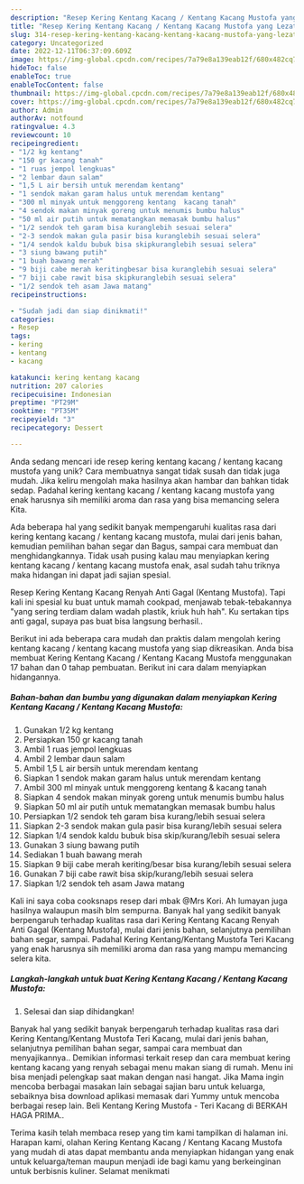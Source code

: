 ```yaml
---
description: "Resep Kering Kentang Kacang / Kentang Kacang Mustofa yang Lezat"
title: "Resep Kering Kentang Kacang / Kentang Kacang Mustofa yang Lezat"
slug: 314-resep-kering-kentang-kacang-kentang-kacang-mustofa-yang-lezat
category: Uncategorized
date: 2022-12-11T06:37:09.609Z
image: https://img-global.cpcdn.com/recipes/7a79e8a139eab12f/680x482cq70/kering-kentang-kacang-kentang-kacang-mustofa-foto-resep-utama.jpg
hideToc: false
enableToc: true
enableTocContent: false
thumbnail: https://img-global.cpcdn.com/recipes/7a79e8a139eab12f/680x482cq70/kering-kentang-kacang-kentang-kacang-mustofa-foto-resep-utama.jpg
cover: https://img-global.cpcdn.com/recipes/7a79e8a139eab12f/680x482cq70/kering-kentang-kacang-kentang-kacang-mustofa-foto-resep-utama.jpg
author: Admin
authorAv: notfound
ratingvalue: 4.3
reviewcount: 10
recipeingredient:
- "1/2 kg kentang"
- "150 gr kacang tanah"
- "1 ruas jempol lengkuas"
- "2 lembar daun salam"
- "1,5 L air bersih untuk merendam kentang"
- "1 sendok makan garam halus untuk merendam kentang"
- "300 ml minyak untuk menggoreng kentang  kacang tanah"
- "4 sendok makan minyak goreng untuk menumis bumbu halus"
- "50 ml air putih untuk mematangkan memasak bumbu halus"
- "1/2 sendok teh garam bisa kuranglebih sesuai selera"
- "2-3 sendok makan gula pasir bisa kuranglebih sesuai selera"
- "1/4 sendok kaldu bubuk bisa skipkuranglebih sesuai selera"
- "3 siung bawang putih"
- "1 buah bawang merah"
- "9 biji cabe merah keritingbesar bisa kuranglebih sesuai selera"
- "7 biji cabe rawit bisa skipkuranglebih sesuai selera"
- "1/2 sendok teh asam Jawa matang"
recipeinstructions:

- "Sudah jadi dan siap dinikmati!"
categories:
- Resep
tags:
- kering
- kentang
- kacang

katakunci: kering kentang kacang 
nutrition: 207 calories
recipecuisine: Indonesian
preptime: "PT29M"
cooktime: "PT35M"
recipeyield: "3"
recipecategory: Dessert

---
```





Anda sedang mencari ide resep kering kentang kacang / kentang kacang mustofa yang unik? Cara membuatnya sangat tidak susah dan tidak juga mudah. Jika keliru mengolah maka hasilnya akan hambar dan bahkan tidak sedap. Padahal kering kentang kacang / kentang kacang mustofa yang enak harusnya sih memiliki aroma dan rasa yang bisa memancing selera Kita.





Ada beberapa hal yang sedikit banyak mempengaruhi kualitas rasa dari kering kentang kacang / kentang kacang mustofa, mulai dari jenis bahan, kemudian pemilihan bahan segar dan Bagus, sampai cara membuat dan menghidangkannya. Tidak usah pusing kalau mau menyiapkan kering kentang kacang / kentang kacang mustofa enak,      asal sudah tahu triknya maka hidangan ini dapat jadi sajian spesial.














Resep Kering Kentang Kacang Renyah Anti Gagal (Kentang Mustofa). Tapi kali ini spesial ku buat untuk mamah cookpad, menjawab tebak-tebakannya &#34;yang sering terdiam dalam wadah plastik, kriuk huh hah&#34;. Ku sertakan tips anti gagal, supaya pas buat bisa langsung berhasil..






Berikut ini ada beberapa cara mudah dan praktis dalam mengolah kering kentang kacang / kentang kacang mustofa yang siap dikreasikan. Anda bisa membuat Kering Kentang Kacang / Kentang Kacang Mustofa menggunakan 17 bahan dan 0 tahap pembuatan. Berikut ini cara dalam menyiapkan hidangannya.

<!--inarticleads1-->

##### Bahan-bahan dan bumbu yang digunakan dalam menyiapkan Kering Kentang Kacang / Kentang Kacang Mustofa:

1. Gunakan 1/2 kg kentang
1. Persiapkan 150 gr kacang tanah
1. Ambil 1 ruas jempol lengkuas
1. Ambil 2 lembar daun salam
1. Ambil 1,5 L air bersih untuk merendam kentang
1. Siapkan 1 sendok makan garam halus untuk merendam kentang
1. Ambil 300 ml minyak untuk menggoreng kentang &amp; kacang tanah
1. Siapkan 4 sendok makan minyak goreng untuk menumis bumbu halus
1. Siapkan 50 ml air putih untuk mematangkan memasak bumbu halus
1. Persiapkan 1/2 sendok teh garam bisa kurang/lebih sesuai selera
1. Siapkan 2-3 sendok makan gula pasir bisa kurang/lebih sesuai selera
1. Siapkan 1/4 sendok kaldu bubuk bisa skip/kurang/lebih sesuai selera
1. Gunakan 3 siung bawang putih
1. Sediakan 1 buah bawang merah
1. Siapkan 9 biji cabe merah keriting/besar bisa kurang/lebih sesuai selera
1. Gunakan 7 biji cabe rawit bisa skip/kurang/lebih sesuai selera
1. Siapkan 1/2 sendok teh asam Jawa matang


Kali ini saya coba cooksnaps resep dari mbak @Mrs Kori. Ah lumayan juga hasilnya walaupun masih blm sempurna. Banyak hal yang sedikit banyak berpengaruh terhadap kualitas rasa dari Kering Kentang Kacang Renyah Anti Gagal (Kentang Mustofa), mulai dari jenis bahan, selanjutnya pemilihan bahan segar, sampai. Padahal Kering Kentang/Kentang Mustofa Teri Kacang yang enak harusnya sih memiliki aroma dan rasa yang mampu memancing selera kita. 

<!--inarticleads2-->

##### Langkah-langkah untuk buat Kering Kentang Kacang / Kentang Kacang Mustofa:


1. Selesai dan siap dihidangkan!

Banyak hal yang sedikit banyak berpengaruh terhadap kualitas rasa dari Kering Kentang/Kentang Mustofa Teri Kacang, mulai dari jenis bahan, selanjutnya pemilihan bahan segar, sampai cara membuat dan menyajikannya.. Demikian informasi terkait resep dan cara membuat kering kentang kacang yang renyah sebagai menu makan siang di rumah. Menu ini bisa menjadi pelengkap saat makan dengan nasi hangat. Jika Mama ingin mencoba berbagai masakan lain sebagai sajian baru untuk keluarga, sebaiknya bisa download aplikasi memasak dari Yummy untuk mencoba berbagai resep lain. Beli Kentang Kering Mustofa - Teri Kacang di BERKAH HAGA PRIMA.. 

Terima kasih telah membaca resep yang tim kami tampilkan di halaman ini. Harapan kami, olahan Kering Kentang Kacang / Kentang Kacang Mustofa yang mudah di atas dapat membantu anda menyiapkan hidangan yang enak untuk keluarga/teman maupun menjadi ide bagi kamu yang berkeinginan untuk berbisnis kuliner. Selamat menikmati
